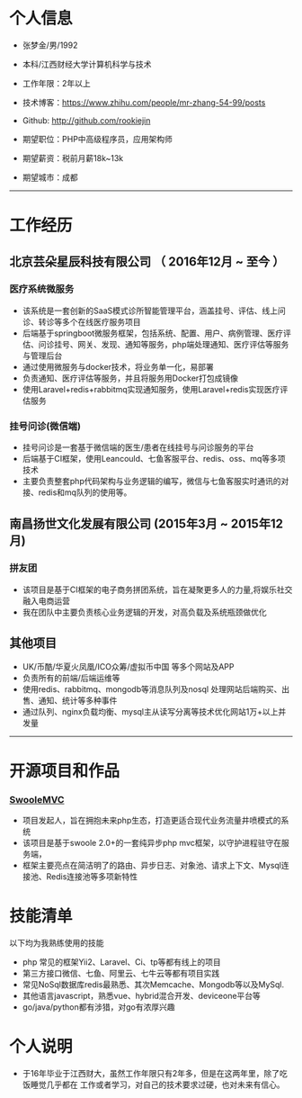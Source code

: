 # 个人信息

 - 张梦金/男/1992 
 - 本科/江西财经大学计算机科学与技术
 - 工作年限：2年以上
 - 技术博客：https://www.zhihu.com/people/mr-zhang-54-99/posts
 - Github: http://github.com/rookiejin 

 - 期望职位：PHP中高级程序员，应用架构师
 - 期望薪资：税前月薪18k~13k
 - 期望城市：成都

---

# 工作经历

## 北京芸朵星辰科技有限公司 （ 2016年12月 ~ 至今 ）

### 医疗系统微服务
* 该系统是一套创新的SaaS模式诊所智能管理平台，涵盖挂号、评估、线上问诊、转诊等多个在线医疗服务项目
* 后端基于springboot微服务框架，包括系统、配置、用户、病例管理、医疗评估、问诊挂号、网关、发现、通知等服务，php端处理通知、医疗评估等服务与管理后台
* 通过使用微服务与docker技术，将业务单一化，易部署
* 负责通知、医疗评估等服务，并且将服务用Docker打包成镜像
* 使用Laravel+redis+rabbitmq实现通知服务，使用Laravel+redis实现医疗评估服务

### 挂号问诊(微信端)
* 挂号问诊是一套基于微信端的医生/患者在线挂号与问诊服务的平台
* 后端基于CI框架，使用Leancould、七鱼客服平台、redis、oss、mq等多项技术
* 主要负责整套php代码架构与业务逻辑的编写，微信与七鱼客服实时通讯的对接、redis和mq队列的使用等。

## 南昌扬世文化发展有限公司 (2015年3月 ~ 2015年12月)

### 拼友团
* 该项目是基于CI框架的电子商务拼团系统，旨在凝聚更多人的力量,将娱乐社交融入电商运营
* 我在团队中主要负责核心业务逻辑的开发，对高负载及系统瓶颈做优化



## 其他项目

* UK/币酷/华夏火凤凰/ICO众筹/虚拟币中国 等多个网站及APP
* 负责所有的前端/后端运维等
* 使用redis、rabbitmq、mongodb等消息队列及nosql 处理网站后端购买、出售、通知、统计等多种事件
* 通过队列、nginx负载均衡、mysql主从读写分离等技术优化网站1万+以上并发量

---

# 开源项目和作品
### [SwooleMVC](https://github.com/rookiejin/swoole)
* 项目发起人，旨在拥抱未来php生态，打造更适合现代业务流量井喷模式的系统
* 该项目是基于swoole 2.0+的一套纯异步php mvc框架，以守护进程驻守在服务端，
* 框架主要亮点在简洁明了的路由、异步日志、对象池、请求上下文、Mysql连接池、Redis连接池等多项新特性

# 技能清单

以下均为我熟练使用的技能

- php 常见的框架Yii2、Laravel、Ci、tp等都有线上的项目
- 第三方接口微信、七鱼、阿里云、七牛云等都有项目实践
- 常见NoSql数据库redis最熟悉、其次Memcache、Mongodb等以及MySql.
- 其他语言javascript，熟悉vue、hybrid混合开发、deviceone平台等
- go/java/python都有涉猎，对go有浓厚兴趣

# 个人说明

* 于16年毕业于江西财大，虽然工作年限只有2年多，但是在这两年里，除了吃饭睡觉几乎都在
工作或者学习，对自己的技术要求过硬，也对未来有信心。
